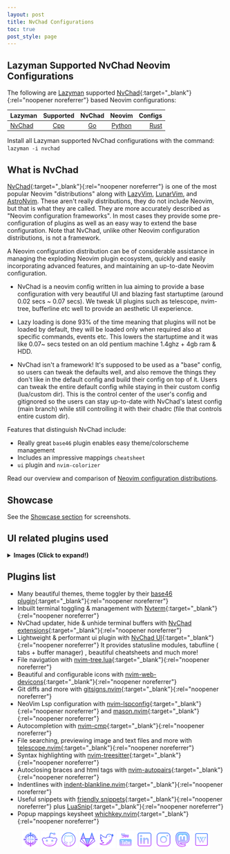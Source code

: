 ```yaml
---
layout: post
title: NvChad Configurations
toc: true
post_style: page
---
```


## Lazyman Supported NvChad Neovim Configurations

The following are [Lazyman](https://lazyman.dev) supported
[NvChad](https://nvchad.com){:target="_blank"}{:rel="noopener noreferrer"}
based Neovim configurations:

| Lazyman | Supported | NvChad | Neovim | Configs |
| :------ | :-------: | :----: | :----: | ------: |
| [NvChad](https://nvchad.lazyman.dev/posts/NvChad) | [Cpp](https://nvchad.lazyman.dev/posts/Cpp) | [Go](https://nvchad.lazyman.dev/posts/Go) | [Python](https://nvchad.lazyman.dev/posts/Python) | [Rust](https://nvchad.lazyman.dev/posts/Rust) |

Install all Lazyman supported NvChad configurations with the command: `lazyman -i nvchad`

## What is NvChad

[NvChad](https://nvchad.com){:target="_blank"}{:rel="noopener noreferrer"}
is one of the most popular Neovim "distributions"
along with [LazyVim](https://lazyvim.lazyman.dev),
[LunarVim](https://lunarvim.lazyman.dev), and
[AstroNvim](https://astronvim.lazyman.dev). These aren't really distributions,
they do not include Neovim, but that is what they are called. They are more
accurately described as "Neovim configuration frameworks". In most cases they
provide some pre-configuration of plugins as well as an easy way to extend
the base configuration. Note that NvChad, unlike other Neovim configuration
distributions, is not a framework.

A Neovim configuration distribution can be of considerable assistance in managing
the exploding Neovim plugin ecosystem, quickly and easily incorporating
advanced features, and maintaining an up-to-date Neovim configuration.

- NvChad is a neovim config written in lua aiming to provide a base configuration with very beautiful UI and blazing fast startuptime (around 0.02 secs ~ 0.07 secs). We tweak UI plugins such as telescope, nvim-tree, bufferline etc well to provide an aesthetic UI experience. 

- Lazy loading is done 93% of the time meaning that plugins will not be loaded by default, they will be loaded only when required also at specific commands, events etc. This lowers the startuptime and it was like 0.07~ secs tested on an old pentium machine 1.4ghz + 4gb ram & HDD.

- NvChad isn't a framework! It's supposed to be used as a "base" config, so users can tweak the defaults well, and also remove the things they don't like in the default config and build their config on top of it. Users can tweak the entire default config while staying in their custom config (lua/custom dir). This is the control center of the user's config and gitignored so the users can stay up-to-date with NvChad's latest config (main branch) while still controlling it with their chadrc (file that controls entire custom dir).

Features that distinguish NvChad include:

- Really great `base46` plugin enables easy theme/colorscheme management
- Includes an impressive mappings `cheatsheet`
- `ui` plugin and `nvim-colorizer`

Read our overview and comparison of
[Neovim configuration distributions](https://lazyman.dev/posts/Configuration-Distributions).

## Showcase

See the [Showcase section](https://nvchad.lazyman.dev/showcase) for screenshots.

## UI related plugins used

<details><summary> <b>Images (Click to expand!)</b></summary>

<h3> Nvim-tree.lua </h3>

Fast file tree:

<kbd><img src="https://nvchad.com/features/nvimtree.webp"></kbd>

<h3> Telescope-nvim </h3>

A fuzzy file finder, picker, sorter, previewer and much more:

<kbd><img src="https://nvchad.com/features/telescope.webp"></kbd>

<h3> Their own statusline written from scratch  </h3>

[NvChad UI](https://github.com/NvChad/ui){:target="_blank"}{:rel="noopener noreferrer"}

<kbd><img src="https://nvchad.com/features/statuslines.webp"></kbd>

<h3> Tabufline (their own pertab bufferline) </h3>

<kbd><img src="https://nvchad.com/features/tabufline.webp"></kbd>
- Here's a [video](https://www.youtube.com/watch?v=V_9iJ96U_k8&ab_channel=siduck){:target="_blank"}{:rel="noopener noreferrer"} that showcases it.

<h3> NvCheatsheet ( their UI Plugin ) </h3>
<kbd> <img src="https://nvchad.com/features/nvcheatsheet.webp"/></kbd>

</details>

## Plugins list

- Many beautiful themes, theme toggler by their [base46 plugin](https://github.com/NvChad/base46){:target="_blank"}{:rel="noopener noreferrer"}
- Inbuilt terminal toggling & management with [Nvterm](https://github.com/NvChad/nvterm){:target="_blank"}{:rel="noopener noreferrer"}
- NvChad updater, hide & unhide terminal buffers with [NvChad extensions](https://github.com/NvChad/extensions){:target="_blank"}{:rel="noopener noreferrer"}
- Lightweight & performant ui plugin with [NvChad UI](https://github.com/NvChad/ui){:target="_blank"}{:rel="noopener noreferrer"} It provides statusline modules, tabufline ( tabs + buffer manager) , beautiful cheatsheets and much more!
- File navigation with [nvim-tree.lua](https://github.com/kyazdani42/nvim-tree.lua){:target="_blank"}{:rel="noopener noreferrer"}
- Beautiful and configurable icons with [nvim-web-devicons](https://github.com/kyazdani42/nvim-web-devicons){:target="_blank"}{:rel="noopener noreferrer"}
- Git diffs and more with [gitsigns.nvim](https://github.com/lewis6991/gitsigns.nvim){:target="_blank"}{:rel="noopener noreferrer"}
- NeoVim Lsp configuration with [nvim-lspconfig](https://github.com/neovim/nvim-lspconfig){:target="_blank"}{:rel="noopener noreferrer"} and [mason.nvim](https://github.com/williamboman/mason.nvim){:target="_blank"}{:rel="noopener noreferrer"}
- Autocompletion with [nvim-cmp](https://github.com/hrsh7th/nvim-cmp){:target="_blank"}{:rel="noopener noreferrer"}
- File searching, previewing image and text files and more with [telescope.nvim](https://github.com/nvim-telescope/telescope.nvim){:target="_blank"}{:rel="noopener noreferrer"}
- Syntax highlighting with [nvim-treesitter](https://github.com/nvim-treesitter/nvim-treesitter){:target="_blank"}{:rel="noopener noreferrer"}
- Autoclosing braces and html tags with [nvim-autopairs](https://github.com/windwp/nvim-autopairs){:target="_blank"}{:rel="noopener noreferrer"}
- Indentlines with [indent-blankline.nvim](https://github.com/lukas-reineke/indent-blankline.nvim){:target="_blank"}{:rel="noopener noreferrer"}
- Useful snippets with [friendly snippets](https://github.com/rafamadriz/friendly-snippets){:target="_blank"}{:rel="noopener noreferrer"} plus [LuaSnip](https://github.com/L3MON4D3/LuaSnip){:target="_blank"}{:rel="noopener noreferrer"}
- Popup mappings keysheet [whichkey.nvim](https://github.com/folke/which-key.nvim){:target="_blank"}{:rel="noopener noreferrer"}

<div align="center">
  <p align="center">
    <a href="https://ronrecord.com" target="_blank" rel="noopener">
      <img align="center"
      style="width:40px;height:40px"
      alt="domain"
      src="https://raw.githubusercontent.com/doctorfree/doctorfree/master/icons/domain.png"
    /></a>
    <a href="https://www.reddit.com/user/No-Blackberry-3160" target="_blank" rel="noopener">
      <img align="center"
      style="width:40px;height:40px"
      alt="reddit"
      src="https://raw.githubusercontent.com/doctorfree/doctorfree/master/icons/reddit.png"
    /></a>
    <a href="https://github.com/doctorfree" target="_blank" rel="noopener">
      <img align="center"
      style="width:40px;height:40px"
      alt="github"
      src="https://raw.githubusercontent.com/doctorfree/doctorfree/master/icons/github.png"
    /></a>
    <a href="https://gitlab.com/doctorfree" target="_blank" rel="noopener">
      <img align="center"
      style="width:40px;height:40px"
      alt="gitlab"
      src="https://raw.githubusercontent.com/doctorfree/doctorfree/master/icons/gitlab.png"
    /></a>
    <a href="https://twitter.com/ronrecord" target="_blank" rel="noopener">
      <img align="center"
      style="width:40px;height:40px"
      alt="twitter"
      src="https://raw.githubusercontent.com/doctorfree/doctorfree/master/icons/twitter.png"
    /></a>
    <a href="https://youtube.com/c/doctorfree" target="_blank" rel="noopener">
      <img align="center"
      style="width:40px;height:40px"
      alt="youtube"
      src="https://raw.githubusercontent.com/doctorfree/doctorfree/master/icons/youtube.png"
    /></a>
    <a href="https://linkedin.com/in/ronrecord" target="_blank" rel="noopener">
      <img align="center"
      style="width:40px;height:40px"
      alt="linkedin"
      src="https://raw.githubusercontent.com/doctorfree/doctorfree/master/icons/linkedin.png"
    /></a>
    <a href="https://instagram.com/doctorfree" target="_blank" rel="noopener">
      <img align="center"
      style="width:40px;height:40px"
      alt="instagram"
      src="https://raw.githubusercontent.com/doctorfree/doctorfree/master/icons/instagram.png"
    /></a>
    <a href="https://noc.social/@doctorwhen" target="_blank" rel="noopener">
      <img align="center"
      style="width:40px;height:40px"
      alt="mastodon"
      src="https://raw.githubusercontent.com/doctorfree/doctorfree/master/icons/mastodon.png"
    /></a>
    <a href="https://en.wikipedia.org/wiki/User:Doctorfree" target="_blank" rel="noopener">
      <img align="center"
      style="width:40px;height:40px"
      alt="wikipedia"
      src="https://raw.githubusercontent.com/doctorfree/doctorfree/master/icons/wikipedia.png"
    /></a>
  </p>
</div>
